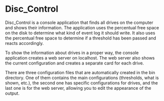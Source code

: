 # Disc_Control
Disc_Control is a console application that finds all drives on the computer and shows their information. The application uses the percentual free space on the disk to determine what kind of event log it should write. It also uses the percentual free space to determine if a threshold has been passed and reacts accordingly.

To show the information about drives in a proper way, the console application creates a web server on localhost. The web server also shows the current configuration and creates a separate card for each drive.

There are three configuration files that are automatically created in the bin directory. One of them contains the main configurations (thresholds, what is shown, etc.), the second one has specific configurations for drives, and the last one is for the web server, allowing you to edit the appearance of the output.
